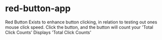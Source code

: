 # red-button-app
Red Button Exists to enhance button clicking, in relation to testing out ones mouse click speed. 
Click the button, and the button will count your 'Total Click Counts'
Displays 'Total Click Counts'
